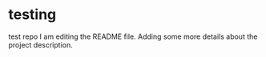 # testing
test repo
I am editing the README file. Adding some more details about the project description.
